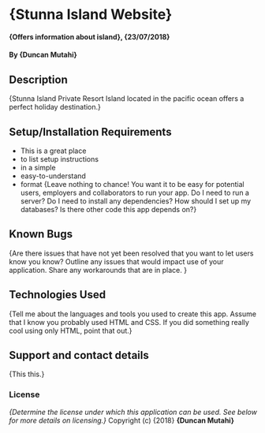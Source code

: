 # {Stunna Island Website}
#### {Offers information about island}, {23/07/2018}
#### By **{Duncan Mutahi}**
## Description
{Stunna Island Private Resort Island located in the pacific ocean offers a perfect holiday destination.}
## Setup/Installation Requirements
* This is a great place
* to list setup instructions
* in a simple
* easy-to-understand
* format
{Leave nothing to chance! You want it to be easy for potential users, employers and collaborators to run your app. Do I need to run a server? Do I need to install any dependencies? How should I set up my databases? Is there other code this app depends on?}
## Known Bugs
{Are there issues that have not yet been resolved that you want to let users know you know? Outline any issues that would impact use of your application. Share any workarounds that are in place. }
## Technologies Used
{Tell me about the languages and tools you used to create this app. Assume that I know you probably used HTML and CSS. If you did something really cool using only HTML, point that out.}
## Support and contact details
{This this.}
### License
*{Determine the license under which this application can be used.  See below for more details on licensing.}*
Copyright (c) {2018} **{Duncan Mutahi}**

